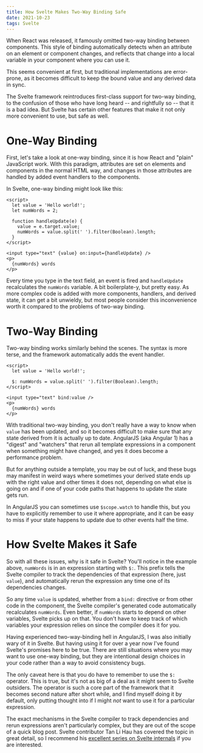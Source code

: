 ```yaml
---
title: How Svelte Makes Two-Way Binding Safe
date: 2021-10-23
tags: Svelte
---
```


When React was released, it famously omitted two-way binding between components. This style of binding automatically detects
when an attribute on an element or component changes, and reflects that change into a local variable in your component where
you can use it.

This seems convenient at first, but traditional implementations are error-prone, as it becomes difficult to keep the
bound value and any derived data in sync.

The Svelte framework reintroduces first-class support for two-way binding, to the confusion of those who have
long heard -- and rightfully so -- that it is a bad idea. But Svelte has certain other features that make it not only more convenient to
use, but safe as well.

# One-Way Binding

First, let's take a look at one-way binding, since it is how React and "plain" JavaScript work. With this paradigm, attributes are set on elements and components
in the normal HTML way, and changes in those attributes are handled by added event handlers to the components.

In Svelte, one-way binding might look like this:

<div data-component="Repl" data-prop-id="ab9cdbdd9a6a420288938d51fd17e22a" data-prop-height="500px">

```svelte
<script>
  let value = 'Hello world!';
  let numWords = 2;

  function handleUpdate(e) {
    value = e.target.value;
    numWords = value.split(' ').filter(Boolean).length;
  }
</script>

<input type="text" {value} on:input={handleUpdate} />
<p>
  {numWords} words
</p>
```

</div>

Every time you type in the text field, an event is fired and `handleUpdate` recalculates the `numWords` variable. A bit boilerplate-y,
but pretty easy. As more complex code is added with more components, handlers, and derived state, it can get a bit unwieldy, but most people
consider this inconvenience worth it compared to the problems of two-way binding.

# Two-Way Binding

Two-way binding works similarly behind the scenes. The syntax is more terse, and the framework automatically adds the event handler.

<div data-component="Repl" data-prop-id="0507d12784304b978239a71063f38cde" data-prop-height="400px">

```svelte
<script>
  let value = 'Hello world!';

  $: numWords = value.split(' ').filter(Boolean).length;
</script>

<input type="text" bind:value />
<p>
  {numWords} words
</p>
```

</div>

With traditional two-way binding, you don't really have a way to know when `value` has been updated, and so it becomes
difficult to make sure that any state derived from it is actually up to date. AngularJS (aka Angular 1) has a "digest" and "watchers" that
rerun all template expressions in a component when something might have changed, and yes it does become a performance problem.

But for anything outside a template, you may be out of luck, and these bugs may manifest in weird ways where sometimes your derived
state ends up with the right value and other times it does not, depending on what else is going on and if one of your code paths that happens
to update the state gets run.

In AngularJS you can sometimes use `$scope.watch` to handle this, but you have to explicitly remember to use it
where appropriate, and it can be easy to miss if your state happens to update due to other events half the time.

# How Svelte Makes it Safe

So with all these issues, why is it safe in Svelte? You'll notice in the example above, `numWords` is in an expression starting with `$:`. This prefix tells the Svelte compiler
to track the dependencies of that expression (here, just `value`), and automatically rerun the expression any time one of its dependencies changes.

So any time `value` is updated, whether from a `bind:` directive or from other code in the component, the Svelte compiler's generated code automatically
recalculates `numWords`. Even better, if `numWords` starts to depend on other variables, Svelte picks up on that. You don't have to keep track of which
variables your expression relies on since the compiler does it for you.

Having experienced two-way-binding hell in AngularJS, I was also initially wary of it in Svelte. But having using it for over a year now I've found Svelte's promises
here to be true. There are still situations where you may want to use one-way binding, but they are intentional design choices in your code
rather than a way to avoid consistency bugs.

The only caveat here is that you do have to remember to use the `$:` operator. This is true, but it's not as big of a deal as it might seem to Svelte outsiders.
The operator is such a core part of the framework that it becomes second
nature after short while, and I find myself doing it by default, only putting thought into if I might _not_ want to use it for a particular expression.

The exact mechanisms in the Svelte compiler to track dependencies and rerun expressions aren't particularly complex, but they are out of the scope of a quick blog post. Svelte contributor Tan Li Hau has
covered the topic in great detail, so I recommend his [excellent series on Svelte internals](https://lihautan.com/compile-svelte-in-your-head-part-1/#invalidate)
if you are interested.
